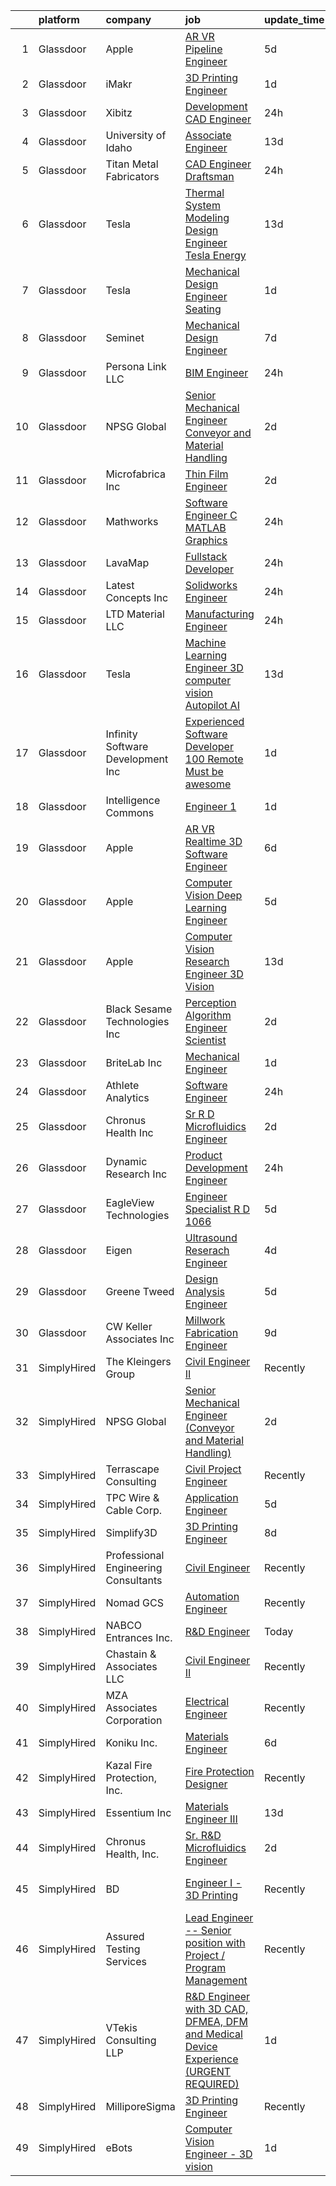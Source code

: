 

|    | platform    | company                              | job                                                                                                                                                                                                                                                                                                                                                                                                                                                                                                                                                                                                                                                                                                                                                                                                                                                                                                                                                                                                                                                                                                                                                                                                                                                                                                                                                                                                                                 | update_time   | location                   |
|---:|:------------|:-------------------------------------|:------------------------------------------------------------------------------------------------------------------------------------------------------------------------------------------------------------------------------------------------------------------------------------------------------------------------------------------------------------------------------------------------------------------------------------------------------------------------------------------------------------------------------------------------------------------------------------------------------------------------------------------------------------------------------------------------------------------------------------------------------------------------------------------------------------------------------------------------------------------------------------------------------------------------------------------------------------------------------------------------------------------------------------------------------------------------------------------------------------------------------------------------------------------------------------------------------------------------------------------------------------------------------------------------------------------------------------------------------------------------------------------------------------------------------------|:--------------|:---------------------------|
|  1 | Glassdoor   | Apple                                | [AR VR Pipeline Engineer](https://www.glassdoor.com/partner/jobListing.htm?pos=130&ao=1110586&s=58&guid=00000183ac21db538305a10a8ac87957&src=GD_JOB_AD&t=SR&vt=w&cs=1_b8dab4ae&cb=1665040243976&jobListingId=1008175989371&cpc=2CAED5C921A5F994&jrtk=3-0-1gem23msbklv6801-1gem23msskhqb800-0800dcf14c9a8424--6NYlbfkN0BvKrLyj5gPmtZO9T8euul8TCxuuKNOtzRJOomxnwSEodTz2Bc-sPZlt2Zgji_QUXEfSry2uwoiSUpNxrTv30dOLcIDiJD8cmCLGvvx0bYkUmuze4c16-d44apdsjCokYNJbxBaAW-qWCokaJb_MgLoT0MXk5NUT18LaWQEGhJEFkv4sOn3zQHyqzrynKgDohPccX-ohaLRA6O4P6jXBzW4pnhnH-rxg1jMb-UrBQAe2vqKuK3CC4OLZcfGeOBsIrq2ZAIAM66Zkya2METJU4dO0Y99dcqNQ2BKiW7D91Hduxp3kLzBeih6g2iaKr2oCY2b3Xzq5DOmlZmSQN126OmDEtrm8vE0sJURU11NWguUEPSSU_5TxvPVhiQ6dMiJoZg_PCUQdxLBtFFXEkP47omDfGX200WfUg9z7DHlEtg9Re-lnAxZvHXPxQg1G9AiobsYTxGi0iWtvKJfe5Yx_McG2kcGlb4l7s41ndPwy48NZYq5iT42K1aF7iYuVlQuwyqIGVuNZDkRn6kWBuIJZwSTir7iylttebY0q_zehYx5_Qy0KofUckvTLn9aOwsTkQHh8t8BmW_2bbMkbGrM3pFnNo9iDa-vcT1sgcMMUhn7ee_bFUlZe0UVKDe5PFF_PXZvT7LnR9WazqM1LnT8834BZdYfkyvunjUPWopxTV-5F6FvGKt2g_4rzYfaK-TlQONNOjMYFXz6UFkEVj6Dk-TpZXofYVynt3jQaEqHoBJVQ99y9jiRc6yCVHL_EV8V_nLA0ZtIcunMtLhtJsNpqao4hcY6II_wlMWP3AWgEnRxutUk2oa3zkE7hPa5DGwo2meGAuOc-b_HYY2rrhLAxMhTcvdbEhDiJu6iOA0y1gvSTLwgHIwuAOnTImafZObAhCjB6rBpt1Cva3eAXOlNp6Fa2UFmOY7CHfWALl2YpX_C21xEUMn3kV6uLgvFVEr34jzEHET0OIycrnSYIDPnhuNT4OroNS3DRe0_uyW7XTCvWw_OF10Gp0wLTotkIVwVvec%3D)                                         | 5d            | Cupertino, CA              |
|  2 | Glassdoor   | iMakr                                | [3D Printing Engineer](https://www.glassdoor.com/partner/jobListing.htm?pos=103&ao=1110586&s=58&guid=00000183ac21db538305a10a8ac87957&src=GD_JOB_AD&t=SR&vt=w&ea=1&cs=1_8f15daf8&cb=1665040243973&jobListingId=1008184100209&cpc=E5CA8B5EFD9AC7B2&jrtk=3-0-1gem23msbklv6801-1gem23msskhqb800-a8dd1cd9600bd19b--6NYlbfkN0Cp_WSJKd_Pz82imZmURPbhd3kYBsiZi4lpMLOH6vOlLMymdUKPlGLA1wBqqdDkQUduGD6pArSRPpolwlmwWVrOIhTCPepKbASXNJuzSWuxWhtMyFcKOKXGLzveZ-64eEcttHw-sdDNowIG5hiDFADdjF3mGjGef8SaJS28wDm_QgU5zZmDyjhK1_KI3VyamXKXQ63uS6cF5ugM66mERbuWHT2-0KLvqWtLedN9JzzxNs5qeK53gXx4kNTiqmEHuFq9yNtv3iJCF2C1oeiI0r5t87SA6X03LSAEQQGOE-4knNJVm2Us8ULUjZvLOZrzEh5CxqgtRzCBbN2IJQEQg-Yc-ARzXPv7aIQF9yXX-2V6jI8FMaLmDUihVou-m2AUULNu62Qs-Qkt--jZ4gfr1LyW6wOgbGiPBKBt6PRaDxSr5DT9czdAtLYrrQxLUAL_YVfbA_MrdWtRTNgxyJddQck6HJXsqS05i6w_ndpQmPkWELVDeE4MPrzMkdIxnczcP8DfdlHrmI5mwJZ2Yzu99gfM)                                                                                                                                                                                                                                                                                                                                                                                                                                                                                                                                                     | 1d            | Brooklyn, NY               |
|  3 | Glassdoor   | Xibitz                               | [Development CAD Engineer](https://www.glassdoor.com/partner/jobListing.htm?pos=120&ao=1110586&s=58&guid=00000183ac21db538305a10a8ac87957&src=GD_JOB_AD&t=SR&vt=w&ea=1&cs=1_8952241a&cb=1665040243975&jobListingId=1008185994484&cpc=E04C949A9101C6A2&jrtk=3-0-1gem23msbklv6801-1gem23msskhqb800-41d2727cb7d9e1bb--6NYlbfkN0Af7IH--f52cTUDwFMUanxXcd3NiV5wYJyzlyk1G5yREYjpyx22ZkWQ6hSW3MUTZbtpk0DHZiQM8XrhDeQp_yYYYbFJvG6px_H0V6Vm8uFzWW8IPxpP-DJLT0DomIKtZ9ZdpSNNQMbGdLmgrTuHD_Fgj3pMvxkrH0z-O7f-9qXB46PsaZi8OlUdCzLJJjKXWPvOks6gv6B_JYTkBnvY1866TRF0dgNz2oqAY7Py5qp7D9Vz02QI2tw-Y3Gdd0ZLKC0sKkEgyrSzsMQKRy07Z5TDgiEyduSfkyMdpUbNqIIRrsUOk_wRGYZvUt81jL0dJlDORP7rYnRY4YxO_aRlufD1YPVsGI5eC1auWIv16JhfakPpv129_GeHj7FO5yfTSz0Bm6B3pqpsFvbpEPRC8EYNnV0QpjgnWv3hC0gOvhmj5NpC8PuPh3LjPpcqfmbZeKO0vSWGvZbGO5Arp8iaGjxr_5Uxz1vjcWcSTRldnrkdqcKTrDYWsThHTYMvfzbPwvFQ89jauvIQr-N4Lv4-EYYX)                                                                                                                                                                                                                                                                                                                                                                                                                                                                                                                                                 | 24h           | Grand Rapids, MI           |
|  4 | Glassdoor   | University of Idaho                  | [Associate Engineer](https://www.glassdoor.com/partner/jobListing.htm?pos=102&ao=1110586&s=58&guid=00000183ac21db538305a10a8ac87957&src=GD_JOB_AD&t=SR&vt=w&cs=1_345f4dac&cb=1665040243972&jobListingId=1008157027137&cpc=DCBBF2535139EEA0&jrtk=3-0-1gem23msbklv6801-1gem23msskhqb800-17ed2184d355e8ee--6NYlbfkN0C3BzQoXwz1MV12nennXSH4XHtHixj9qnUptUTwomOmbFqIS368EfB4z5Ing23qLFI9tUkDGY76CsCdAl9zg_RCJc2k_Nle-qcuES2TdsiB0GmqLoegFcknwaL1O8Ch8gE7irKbfxMrmFOYvY47YK5OjRlBwx15igQ3zF3XVH1rISwF8aAC3u0fXLQmoqcyrTxkSNR_DBUSI8LrwudJXhbeUYi0g9x5nkUSVQr4uR5_1Yj7hIz2OwbDZmXrIBH1NMPdPEKbcOVVAc3jjEIMmsLLDNVs_Ss8bYyBU2YBHDO8gNKicLNn3Wskr7ERs065AZynrMh8Ncs1X7Zm8sLPkNgOlUkyF9N1-jS1L-bgbYesnGI_y4cDrknyBPCr7nkLzuFwwQbN0sOseC_OOHcsP1yM_GspcXcj3Cz91qqVvC4BWVS9Fsjlfxg7ncUASQmR3agW0fIHhMXVNScec0bxTqOI)                                                                                                                                                                                                                                                                                                                                                                                                                                                                                                                                                                                                                            | 13d           | Boise, ID                  |
|  5 | Glassdoor   | Titan Metal Fabricators              | [CAD Engineer   Draftsman](https://www.glassdoor.com/partner/jobListing.htm?pos=107&ao=1110586&s=58&guid=00000183ac21db538305a10a8ac87957&src=GD_JOB_AD&t=SR&vt=w&ea=1&cs=1_53e15de0&cb=1665040243973&jobListingId=1008186666172&cpc=3C7BB2D400054DDD&jrtk=3-0-1gem23msbklv6801-1gem23msskhqb800-de621a7ea8d60511--6NYlbfkN0DsBOlmEAMqZtav1V1WKZO3RUElpafjggtWvxyDQ3xFSmyORkCOQyPRFJLqwB-E6OYOBzxNDyyBMjVSFe76rMTTbXssiR24Kw3GIgLUj4dk9h7IZb01LJhUjIPuEOJOWitPR9GT_ZAvbbqdsfWD3c4O8ABAIjjiEeRywNfKVoS4KtVFMxRT08yZVwhwSQXkkeGhpgfV8ZR4Gjs8j9m9gNe7vnwEFDpW1qpSFuuMC9rey_8wb_pjdFAk_Zv7kKBmqcmu7uvKu9L7KVhWMtn8jgwvp0wM3z9Hpu_8Ao-rGvXumz_0wbbvBQRJDiOsW2FOOujEyNNP1RWGqaz7WVMutgnv3SETsKii3qdWuT_C4x81wWWApSjqF-dc5lKH9mD1ijMDUt2dznUixoNxYwsHzJnXr5IPzgA7p8Z3VUJYzec_hOLxdivv46paCCQ7oqrtakuynIeuCUU9zRLK7Xff7I2-ZJ5xuFltQpCocL_WS4_uI266UPZl7N3nXlmr38A74qJbil-i8Upnu0djnoPzmvZS)                                                                                                                                                                                                                                                                                                                                                                                                                                                                                                                                                 | 24h           | Northbrook, IL             |
|  6 | Glassdoor   | Tesla                                | [Thermal System Modeling   Design Engineer   Tesla Energy](https://www.glassdoor.com/partner/jobListing.htm?pos=122&ao=1110586&s=58&guid=00000183ac21db538305a10a8ac87957&src=GD_JOB_AD&t=SR&vt=w&cs=1_cf5eb7da&cb=1665040243975&jobListingId=1008157143649&cpc=AC285F3A3ECA6BB0&jrtk=3-0-1gem23msbklv6801-1gem23msskhqb800-60b9ab388537356e--6NYlbfkN0BkX03mv_qGbDFMol2YHqLRvzzvm2LmpzMO_FcYL_FtJlnJTzsjtFTdelRG5HbGrIeCZP9oCSI6IkfhY8Abfd0JaqZnVfIB5X8X3ozAa4Q-D4erjnObdCn3shoA78AE1rPOI1E8DjIYvWF-QTIMEQJCZjmLVQg4aJsH0sdnY_7r8lndSCoVZRkPm0ZrduFcn0Qcoh_kjzCu_yWgwH-Jq9CJQsmDv_7xEuAIUjCD1HIECPdAmcGwQx7avpe-pWA43z2z11_f1b0DOnZviQpF-6NQYGqgpUhqf-UXWSriS4gs3E8TNxyAuzuQxyP5UcXt3k2FL7PzQfPS3teqzRPoC5PyMRg2VYAhehy21oqKeCqb54DH_D3EeGozJT1B0dX3GbNXawA4Hj26-fbZrUZuNyNNbJB4G2vz5p0A9xWJRW7Sl40xumcZj-b2sakZv1pSSIgiDy5-ApGa6BlKlulQytpZfJUcd9hZH2CoHFfvMhQ_vWllHX63wyNma_4iTAxl6V7PO2frZj1-yAXEXqYCxJ6F)                                                                                                                                                                                                                                                                                                                                                                                                                                                                                                                      | 13d           | Palo Alto, CA              |
|  7 | Glassdoor   | Tesla                                | [Mechanical Design Engineer   Seating](https://www.glassdoor.com/partner/jobListing.htm?pos=124&ao=1110586&s=58&guid=00000183ac21db538305a10a8ac87957&src=GD_JOB_AD&t=SR&vt=w&cs=1_929cbec2&cb=1665040243975&jobListingId=1008184123922&cpc=8795CF9063CD573D&jrtk=3-0-1gem23msbklv6801-1gem23msskhqb800-f588aee88d00c2dd--6NYlbfkN0BkX03mv_qGbDFMol2YHqLRvzzvm2LmpzMO_FcYL_FtJlnJTzsjtFTdelRG5HbGrIcd_kfIMWNlSu5-j_iGvV01RT74Onghbl6QhP1BgITdclrfs2A5Y6uBGyKGlJ2SCCVS9EQ3Nptno4fjd3VAc8iy6rMz_HYQSdOGbhWLh4UBDh02kiIePVnVjk2241cfAvATKGkY0jMQlwQC3j_y97nRKO63Iu41ZUhC2kz_Q9vfW6xoVf-2hCk4DYbM-DYrzK-Ci6O7S_-TqXwP5MxPnWe-QJqV41w6DHJk3iVvw7WISy7N23TGi5Mxv00oOkraUH0irsbUbbQBeDto3HVoi91R8mDhM5yaSwY4bjGvdbpNsoHyZMoK0966D9FhQbjGTDiXx1nAxT2hGCZrsZV6XAT7JrMHlvdP8tI9ZryO4uyW3XQKEYx1kwAe-BmYNAMcQ3x3uTu459ggFzc9GdvTlYWAp2votyuKghVA7PDliMaqtGik90SJhWSScZsVoztaqWA%3D)                                                                                                                                                                                                                                                                                                                                                                                                                                                                                                                                                            | 1d            | Fremont, CA                |
|  8 | Glassdoor   | Seminet                              | [Mechanical Design Engineer](https://www.glassdoor.com/partner/jobListing.htm?pos=115&ao=1110586&s=58&guid=00000183ac21db538305a10a8ac87957&src=GD_JOB_AD&t=SR&vt=w&ea=1&cs=1_2d10bfd7&cb=1665040243974&jobListingId=1008168646703&cpc=67D5E609A3B8C355&jrtk=3-0-1gem23msbklv6801-1gem23msskhqb800-407502409e2f2260--6NYlbfkN0AuAjYKnBHsdkcMxrD7ZJITXxV72vImVt5xOyKRJQecNC9OW9e4NL-wLbES4KCY9yMmikcG8kgcmrBQcqi7O-x7spuQqjYUrQMVDojYjW4Y-nS6wc79eAcItaOzTDHtHpiIW-oilUY-m48xjG0EWeGSmTbhvwFinSHWKmNOUzXSTWp6FFkr2YD7BKwIcJwDPIebpMC1d8nk1FnpJD0pgm7f0utfzXaniNOUB2h-uBSGy9auQBj_jbdloAE-E37pd7YPPx8CIcJUA-CwhO2Jj7fChbsZYlQRU66zMKK7RoaORN664rihAnUP5OhtXuvtBIXTDctLMUFbDvECTbAb4nWI_3NKllZhsZ-we5YdAdD7AqbjTLkPbbScyjf8FnWvA34VJIEWRxgjSMjLHZyM_NnY65QDGnN_wsCTzcEPb-SwAe-gpiIh-ceeJ46zvUG8nad7Tc9Rn0dYUGgJIhrnJKW2kNIHaCeaHgIutJwqpEtYk9U5re_pZskAYKwu_6hBspsC0gPT_9WRBueD6qnVfICc)                                                                                                                                                                                                                                                                                                                                                                                                                                                                                                                                               | 7d            | San Jose, CA               |
|  9 | Glassdoor   | Persona Link LLC                     | [BIM Engineer](https://www.glassdoor.com/partner/jobListing.htm?pos=108&ao=1110586&s=58&guid=00000183ac21db538305a10a8ac87957&src=GD_JOB_AD&t=SR&vt=w&ea=1&cs=1_3d3988eb&cb=1665040243973&jobListingId=1008186788185&cpc=D39918EEEC7506B0&jrtk=3-0-1gem23msbklv6801-1gem23msskhqb800-ae272037f70ad0c1--6NYlbfkN0DeXU0vMxLyKhfauY-dgUBa_3v1DHLtGGo4EP_Dl8CiY_L1iGE1Thh9k0t-aFiRDa_9RGAlSEHK9jEQ9SZIrdG-MeWBB019iNr-VT_QVVgdZX4tMXEkUehZgH1k1wfocyuiSW0awm8V74mKTcynZGIkR_qz79rpqSBD--z8-6_FUfAnEXNnFR0gdJsSWVEoH8fr_t1qgTlgIwCBW9QqHFiFaNEmrdsHISyq_FZJqIVyrsyiZ7bgM0zsLXI7AypedpYOjJ_uqP21ZPUO1ohS49HiEroGl3S6rSkDlyloOJ9-P3fOaN1Q197V3NI_OhveslgJSroqEv6VCJdF2CLvqCxP5h-W_21NXe-WY8eu1ii1MEBFZhK5ei5D5hnMl24exf3zZAys6Sy-FnBtrCQcO8XKGAp3k_qeZjCLrsB39GOtA7wd9laEs36ovQb3nxq6ijhFtpz2KISynTC1nsftchr_jw7qgAcOee0pK83Ru7RVrREZNgF3fr6n8yd28WmLkKQN7HrSjz322qhEyyOP1DUM)                                                                                                                                                                                                                                                                                                                                                                                                                                                                                                                                                             | 24h           | Austin, TX                 |
| 10 | Glassdoor   | NPSG Global                          | [Senior Mechanical Engineer  Conveyor and Material Handling ](https://www.glassdoor.com/partner/jobListing.htm?pos=121&ao=1110586&s=58&guid=00000183ac21db538305a10a8ac87957&src=GD_JOB_AD&t=SR&vt=w&ea=1&cs=1_0f7ef52a&cb=1665040243975&jobListingId=1008181058655&cpc=545C0D17DAD7ABB7&jrtk=3-0-1gem23msbklv6801-1gem23msskhqb800-6b6b0458f2ea3759--6NYlbfkN0AlfNmrXOLTAfOYtn60QdTNRKK7G8_7u9FCEdynioAcNDNao83V_MsU1WVf9a7wS3awKARtcLzR0rHIr2EJWtXLIAo_vktqU7BFFaspnnyt9DVCyJSVIsr-nxNBA6JG7J2HQPnEjrz-IzJb_WGeJCR-NcJ_5GnLcv6jqU91P1oepffXJG9kMKVGhZnfHhfTBK78ukAit1CsQWYzQBUUVwBnjBqWrcK-o-57po4LSJHx_BV3PTXtWavAK18LVAja1YONQDTbBz_r9tAzHwYT4Njk1iX8aXORMXjVDVHQJOd43H5OFSXWNBxT-DwfacRisld6CyjXcSJqA3aZuhvmevEnQMnsUKRBZ2xyiu_kH96J_veXJjRbuYIEsGW0H0tWopW_fzpVpzQM2fv-_gxps6Ngb1m3pt2rFKu2H_-mJ0R5ECqjPxq9d1S3_eWYm0aJSz_FiXojXX7GqykEHiEBcQT3l6qtuWEQS9VDgRdUaeVI06OTJwzllxDfpHEa0fnNcTayXQVU2M3O1VV2hgo7pGlvzU8yG0ixPaPcBv4C6_i1pHevH8jvNVpfzCs-3oeIIPA%3D)                                                                                                                                                                                                                                                                                                                                                                                                                                                                | 2d            | Remote                     |
| 11 | Glassdoor   | Microfabrica Inc                     | [Thin Film Engineer](https://www.glassdoor.com/partner/jobListing.htm?pos=112&ao=1110586&s=58&guid=00000183ac21db538305a10a8ac87957&src=GD_JOB_AD&t=SR&vt=w&ea=1&cs=1_8e89ff4b&cb=1665040243974&jobListingId=1008181316574&cpc=56632219D727AB75&jrtk=3-0-1gem23msbklv6801-1gem23msskhqb800-466c25fffc144cb0--6NYlbfkN0AZiaPZyccuKjlre0e0RaBFeO48J0QExrO5hcuLctOVaGUVgODFpZMA6kBVwD59-Q5XGbmS5jv3-T6VZsFUyvvqzhHVUPYw0vA-ptf4eql1zK7Xgr31vivcmva5wiqR6AusiYpJ_NBTTOFFWLoRMOFPpXFgWSNZIk4Nf2x6eUwsTl3REXExbrUHPrEbnBHpnKm_4NTdGeyOwjnXQeLFwyOn25k7RuHpv4bSyuGN4wehrEPr1N9nf-Sn8en1se9v07CtAquq8C6rvZW2zlhQSvzV_BC68ax38_fmhyEI3dDMxKiFuPnGXfQBuaTe3Im0rn2I-5O3vzvAjsxyevPSkKbcmkUCYVyiDMLeHQ9b_jc4onBXLLyB4K6AEbHa8JF7XTmKbHX2ott1IjcIHNnTywzs79ZAocW_fZC_xJ06DJMTCY25W5NCSBjpz3UQF0DTpBwIQ3Q6dK6UHyd9Lo2LXQbg8AWGmVPqYZp0OVYIp_G6neH8yRg2qLLyJbzPdG7wIO5rLiaBoYpwUA%3D%3D)                                                                                                                                                                                                                                                                                                                                                                                                                                                                                                                                                           | 2d            | Van Nuys, CA               |
| 12 | Glassdoor   | Mathworks                            | [Software Engineer C   MATLAB Graphics](https://www.glassdoor.com/partner/jobListing.htm?pos=126&ao=1110586&s=58&guid=00000183ac21db538305a10a8ac87957&src=GD_JOB_AD&t=SR&vt=w&cs=1_3a80e58c&cb=1665040243975&jobListingId=1008186237517&cpc=2F9DD8B511C89582&jrtk=3-0-1gem23msbklv6801-1gem23msskhqb800-5329f31628b21335--6NYlbfkN0Be1FTFPPFcx0QPIqAMJW1ybOZ3rWDB8_VedXN1tgPhwNql6qzRjolkxeWqHCQUogFP8Hn1yjEeNVHhDkQg9Bri1Z44LDfHVbenT-is6F0ljOm1TpU_8aWeav64RzWzNs9QWATQMpJooCt0EGJeIPQJLd8AE5yw5qf3MUychQOuWANot90S9OqEEQTvGn6S4ksHBelLBvBVspYYi9DlHRfrT4pfDDTuNfegw-gtwFCTlQA_yZSOEvVHM85PeT2lpYLO-0IgptU9Gg8FwaI2ebvTQgsKFZAQZQrOV4PxvDcDK94BzMk6bmMaAeHLOsaZQf-bBUTRaROGNKvpmdSx9TkuaXi-a7a2RayuoLuMwo76EkuLJvp0PdJo8lhRXZebsRGcXJ8XSNscgGDv40_pNGTCP7jlx2TndwiHuEVg4IftyedVyielzep1-M1jsLPOvcJE4hRZfQVa4S73UnAS7pZh6XL4aaiV4XudITU9yFxLajyRPxhh62e-)                                                                                                                                                                                                                                                                                                                                                                                                                                                                                                                                                                         | 24h           | Natick, MA                 |
| 13 | Glassdoor   | LavaMap                              | [Fullstack Developer](https://www.glassdoor.com/partner/jobListing.htm?pos=114&ao=1110586&s=58&guid=00000183ac21db538305a10a8ac87957&src=GD_JOB_AD&t=SR&vt=w&ea=1&cs=1_831f67e7&cb=1665040243974&jobListingId=1008187764714&cpc=AECEB822CA110EBC&jrtk=3-0-1gem23msbklv6801-1gem23msskhqb800-821e9656d265548b--6NYlbfkN0BvffYVbnfQbS93BkAhZe1nr_iwjsb5JUyOPZS3_wkjORFSIyfNfPJGp4Gll-vuWMA5Qq7RitX7NrJ2uCPqGa4ahz3Sc3_LcqGmD0EunhiCFKwO6wo8HAQlKE4pXM8IuF5Fz0oP2Z70yw1u4fDuS7UVixxy7--I9yp-TD4tTFQfi6dvfeHkpmd3SnAVIUFbjdYrNEyTuymFi0F5VUqYQ8JTOAL8T2sF2DH3QqPY_U1We5M7W1aWyTpIQ8JEDi-lIeDB2gRZQo3f8_LFuMA2ALvsCvhUz8QHMub9C0yGyZ-JmTGEeLDNsMLrzuwmnTBPormF94KKjLK-kDUxtj9K1z8Bwslgo4VSPHtIVJpXasyCcwhidorjzXvsy-Q9wJZ565uRCk0c3Ushz1dKQ1Ytr4Y1Glfnz09z-a11OEzZv3-paLkksimUR2ODm28b_ZdmfcXAguJQGbk-drwC1D4pxVkg9whTux18tsvQo57FFE8LiranmI6n5AnzUUmn0oW4AXS6Mm6FlFaQsw%3D%3D)                                                                                                                                                                                                                                                                                                                                                                                                                                                                                                                                                          | 24h           | Remote                     |
| 14 | Glassdoor   | Latest Concepts Inc                  | [Solidworks Engineer](https://www.glassdoor.com/partner/jobListing.htm?pos=106&ao=1110586&s=58&guid=00000183ac21db538305a10a8ac87957&src=GD_JOB_AD&t=SR&vt=w&ea=1&cs=1_cf236dc5&cb=1665040243973&jobListingId=1008186708200&cpc=EE119509A2DB00C7&jrtk=3-0-1gem23msbklv6801-1gem23msskhqb800-6164290d62c625ae--6NYlbfkN0CB1tmP7rfbaHtYFmPjg1Xv8BJr6DUbyz0HQmM4H563Au2nNjYN4Az1irhxNbRe4MBC6lQJqr2B9C0r4OsucTWnC5nZ33oUzo9eqM8qX8OuTWT6eD6bDzilgz6qRvfxTyMDlLY9ms3MG2dy2Qyw2sE3xYt4rURjbYzyqYMrvJA2XR7BI-FlifQISKKvH9vx-rlHQHHDbEQ3sFSsednOlr4s6ilTYaGykEBAQ8-yDkD1aLoM-3eInA4H9UIJ_acGx4BlcVuE8oPLMgJBygATmoQKpCk93e26Pra9tl4IvCM0IyqDwmpvyL2EYu3whIpUVJAU7lOcuOTlGHCrE8ti0Dn0zFHKrOhYwKQru2SegsPTHmaT-zWqj7AOZMdIs8-KwVzteGQJ7EBFRaDnF163mTSqt3k65MVXIpw9UAkzQBFYi4BbH6-9j1mQxYbS4nHscyXPr5h4mFDY-XIxj3WHoDWNaDhqv58Tz7vtSXoSe-c8L1QWGT_4oc4KiaIwdyx7bqz45VTKXL6ShG1RcJ-X7m6z)                                                                                                                                                                                                                                                                                                                                                                                                                                                                                                                                                      | 24h           | Murrieta, CA               |
| 15 | Glassdoor   | LTD Material  LLC                    | [Manufacturing Engineer](https://www.glassdoor.com/partner/jobListing.htm?pos=123&ao=1110586&s=58&guid=00000183ac21db538305a10a8ac87957&src=GD_JOB_AD&t=SR&vt=w&ea=1&cs=1_13de54ed&cb=1665040243975&jobListingId=1008186791839&cpc=9C4F014304452074&jrtk=3-0-1gem23msbklv6801-1gem23msskhqb800-651904058a0db281--6NYlbfkN0Bo_CM2a8GgFIiw_-9fb5ug3xmG_MFCzpxBl7ntROtVZSqlWgkWgm6Qo4qlJraOwHr7u_rZo08uDwAPxLvCAbiYQRPEEcUaTeXr-1icZ-EPYEgYpusSv49wnDwrb7PykiInKJGBULzAdTYvb0YLmeAj2Zn_hI9V_7ofZXn_thZjGBs4U2pDj7YSqdS5q2ANqIgKF6-Tex_MEOkQdhfYhB4qYBE88TFQ9HO1P_Km73aKUjh4HBPbvHh5eSelOEQkHwEDKBnSDXhHQJsPn3s2MbCsDNsvbUrRFO4EAZh7FusIzKFkWv66yzfepalnA0XRHyzDOayn5bQBjerLVo0B5N-ZtKj9OrUj3hCbzk3Iq7kgWrAMuxAg4D-eAvEDyN3iQyY1sTeJXOv7rrVdgj7kjTdbDemfZTKFzopH9r6qx9q9ht8g5KwBBQluUah3WiakIZKtlw2RpRoDy1EN1q0HncrBM0xmU1MPeOIJqOyHjsf4WFvbv94TNiWVoCZPCFSgOpgtI0CQ1Xp1-Q%3D%3D)                                                                                                                                                                                                                                                                                                                                                                                                                                                                                                                                                       | 24h           | Austin, TX                 |
| 16 | Glassdoor   | Tesla                                | [Machine Learning Engineer   3D computer vision  Autopilot AI](https://www.glassdoor.com/partner/jobListing.htm?pos=105&ao=1110586&s=58&guid=00000183ac21db538305a10a8ac87957&src=GD_JOB_AD&t=SR&vt=w&cs=1_967817ec&cb=1665040243972&jobListingId=1008157147803&cpc=8795CF9063CD573D&jrtk=3-0-1gem23msbklv6801-1gem23msskhqb800-d5e9c147dab76aed--6NYlbfkN0BkX03mv_qGbDFMol2YHqLRvzzvm2LmpzMO_FcYL_FtJlnJTzsjtFTdelRG5HbGrIeCZP9oCSI6IhyQkD8o6QczEhFHS8bc9ccidfDLyhleeKHodCeb65c3W7VGqXMtY1JJ-9Qf7JtNV9vq-kqFsbGK5nuDr0LceVmRbO6eAu0lOS5MAQtQJC8r_GTYM4Xx6qWKKNpsZRvPBFfCe82uWmhJXXnkJKygulTlxoT8F1V-4uMmUIWokwB_Ji1W81TYi60jMiX57u4ckpnKEMYKvWLT27nwbcCWx-8cJzWVOJZQ_V6Tni5X4lm4ZKQ3852HoBJA4ML7yPz50XOaYkg11t0mS_Kg3Htkv_w-lV5DOf03wNtVk8Dwb7Aw_XR_tSOPTtKOq24hEtUDv3KNmB8D2-eW6BhJwt2o-JrK1FuAwBvc6ddKI9KCGobYSlSls6APyFPmUEXYtSBF3VD4dfbl57Hafoyw40ObTgfylWOQzqyayrYkYGvYKkAk_1_r9wwHOr0HVkyfoDDVOnXbhaXUeUdc_HViYfqpRFE%3D)                                                                                                                                                                                                                                                                                                                                                                                                                                                                                                    | 13d           | Palo Alto, CA              |
| 17 | Glassdoor   | Infinity Software Development  Inc   | [Experienced Software Developer 100  Remote Must be awesome ](https://www.glassdoor.com/partner/jobListing.htm?pos=125&ao=1110586&s=58&guid=00000183ac21db538305a10a8ac87957&src=GD_JOB_AD&t=SR&vt=w&ea=1&cs=1_f4070128&cb=1665040243975&jobListingId=1008183783950&cpc=76BDADE3D6D9A820&jrtk=3-0-1gem23msbklv6801-1gem23msskhqb800-a5c3ab181006a343--6NYlbfkN0DXKDYI_yepg0NlIxbNRNpLYk6-xAUlLi5O8UrMeMQSh8WSkYgZoGi-WUbT6kjti-KNs4OuhusC8Sj1lNqPOLvzwu9Z1wClx9KRij4t_mLNAymagokeCTrtgVv1VmrgOyJIoRw4NhnFVLg3SjFVyhGRCmqOezOgXyhmdMUQFgRnEIEl2UmxXz1UdS3_E7geet9YJ_7G4jV0mO9HvxJRl_XWf_nDkKfkyIRsV01WRVn6PI_-BCmfNzJwpqcnUmpbt6T8vaXtVnvM2MFrGK5J3pzlMMCH4-yxXTZQ6eE8RC-cojT4RES-EgVk6g6NOicNP-EgFlHAbnSYW3VQEP649Yj3zlIWOepgugf4M0eqTTqb9j0lrkXRyBMDsawRPHDO0kkiGHblrS3HeB49kTPjt4MVog3mHNmpZVRpwYn_gXO0ULLkrWN7cXz07aDOoIKcNjnyZkWZtsrt0Pg2-HY8m-9YJ-fqpOFMeNiM2FLGvkA5T4aKWXYmJGrKgsLSHHXHkAktVd-hI-Znew%3D%3D)                                                                                                                                                                                                                                                                                                                                                                                                                                                                                                                  | 1d            | Remote                     |
| 18 | Glassdoor   | Intelligence Commons                 | [Engineer 1](https://www.glassdoor.com/partner/jobListing.htm?pos=104&ao=1110586&s=58&guid=00000183ac21db538305a10a8ac87957&src=GD_JOB_AD&t=SR&vt=w&ea=1&cs=1_a7b8abab&cb=1665040243973&jobListingId=1008183822166&cpc=1C3318CDCA7FE79A&jrtk=3-0-1gem23msbklv6801-1gem23msskhqb800-4d5091adbde312ec--6NYlbfkN0DeXU0vMxLyKhfauY-dgUBa_3v1DHLtGGo4EP_Dl8CiY_L1iGE1Thh9vwiHEDGMwmPoLam3Qdvlh8HHht8k9XTjHrHhWEg1_XrzicG8GeG69e9MISa782q1hXavjGtCd_egSlEw8l0KWGMrZXmMxwI0tiyTKFaUzQYdyGApVblUdB00hFPvsRhV8q9oaEO3zW83G6RcdiOM8J7f_ufKIF8beJhzn0puu9a0veCGVhuw7cU8oVpyFB0u9zaL5qR4Ulf6HShfb8luw4dLtQeLOdJAtUGqNhQTaoym09rFdbnIPk3h521BZQDtpH_6Nt6gLDtQsJwR7vejSbRmsbP4R2C9knW7Q-yX4mkSfl9QbcR-mCAiFYtLTNa4j7da9BzepirkAZWgocG7_cSjonOOz7BeghityvD2hT85J3T3uV7PF9BMVqAGkfReIhH6AqDpZaR0shVDk0bmyhcQ9K6I-yxklGL7PTgPX8ZXCm7X1aVfayKqE91BRuWsCB7ecx9yHEgnkL_719dcZ45JFuN87Ehv)                                                                                                                                                                                                                                                                                                                                                                                                                                                                                                                                                               | 1d            | Round Lake, IL             |
| 19 | Glassdoor   | Apple                                | [AR VR Realtime 3D Software Engineer](https://www.glassdoor.com/partner/jobListing.htm?pos=118&ao=1110586&s=58&guid=00000183ac21db538305a10a8ac87957&src=GD_JOB_AD&t=SR&vt=w&cs=1_c113c99e&cb=1665040243974&jobListingId=1008170405830&cpc=2CAED5C921A5F994&jrtk=3-0-1gem23msbklv6801-1gem23msskhqb800-6793e425a2cbe05b--6NYlbfkN0BvKrLyj5gPmtZO9T8euul8TCxuuKNOtzRJOomxnwSEodTz2Bc-sPZlbtkML8D-m4rPVtJSgYD-8yA7R83DROjxaCYcSYu9hV3pV3y1IK_i9rVBuqiXQ0qkod25yvTCQBHmz-H-AkRRNIYmUffeyDH8frHXcOyRazjIhI_11Avg4Do-B_p1iJEduyzU86R81sGvRyhkcffUniADhQXhCcup_kY-sHNKkLh2M9toYtstwYCnvPyKpk35iNTOofiFG-gKkU30jBX7oE2K9y8u7n01rwoLhQogPoA_HdB_UiTzuOCG4I0Xmu5f86F1hliojhIt8YVM-W8qaAq_ZJuaLMk5_ppGyOTqJ523iddQu-OIAH_WNkhd9f3knR_iuUe4NHzhfPIJ4dlcZNTM_o7-LjZJQG-BUsTp15Hl_OHG4IzMpOCh590_rWCEifNE9tsZl1MGDJLpQruOKC4O5YPwM2ayviS2nB8M4st52fb_6bVOjQUTZBUsCz5qM0b9168t5hiUH4oE1OqXo6_cwfXYaUL5tpMujsDEDdwNKIZa7UEIEvyKOKkGEAGMk85bRsTOU0bZbKW53ubsuFhCE5NkhKtjryMAjIQUR0my6BlJ9eIedxhOqvDp6K2xL1XUxqzeHhXPb3DwJ-ehe6JWg1UG4TbbYyelV0szZ6c3yz3dBof28tE4OMg6b_Cfs6ejFh9wkTqntUZxo3oFOIdTk9aIZjKmxwuUgAJl0-FKZLI1E5afd2EXn-YHPZVM8Dz3aJvW0iaAE57JTKfwz_iswXfoc5TjsJeAHDKS2ZnIdvRdpDyW43z1lj1qLnfD-pkM6bmGdM9xG9iWvnkxtytz_8u9c46IM6ln5g8Fbve0K__zw_KsEHasoBpZ1DN5HZRSalZ8EGLAoTc0wdr6_SvWp9MY8Jpi07JwQkoDqsyfgZ63FXIzsNvTQQMDfEsyi2KTd3Mz6-1S7410RsDU8MVkffd56mDFzvOGWUMX8_BcLTBp4MfJxcFJItYT92QOrdfH9jd8i5JClYSUfuI3eDYDNsYCrBpA)           | 6d            | Boulder, CO                |
| 20 | Glassdoor   | Apple                                | [Computer Vision Deep Learning Engineer](https://www.glassdoor.com/partner/jobListing.htm?pos=117&ao=1110586&s=58&guid=00000183ac21db538305a10a8ac87957&src=GD_JOB_AD&t=SR&vt=w&cs=1_b0126717&cb=1665040243974&jobListingId=1008175989376&cpc=3BA4CE39D5B5DEF5&jrtk=3-0-1gem23msbklv6801-1gem23msskhqb800-282c09466f8fe2f3--6NYlbfkN0BvKrLyj5gPmtZO9T8euul8TCxuuKNOtzRJOomxnwSEodTz2Bc-sPZlO_uSwsktAej1YMp9Pm389Sq8CFXc5966ncxB4unaNxj1vB9oc6cQd6mE_aoEG3PNchrUeN9KK0RMTxkZgjUdcVcuRPwDP6wbEGFO3khN80Nxa-j8TCY51uP7QQYr-kI_6srZwqL_Ty0pF2R4hSSCXRT4Rue2mFwraFxzCoifFQ1iZfLM5OkGiX5zt6pEjW37qhYti_OzpGHDnWSnV8MOAie9G-Oml41-iqiBnPbMCWUDjIE43aUxwpn9tvgP6p4Pq3O7LGoc_A8DwftXyu3VeSAl6xVJdTAi5ALv0RV6Tj7ojlwokGdxb7RJRbf8hjFGMOiufOhbVTsRNKCAOnnmTp0XRR3bOoIhZ0hTEhZwmsmPhPzyUO2DkQDYr7bjHPHz2Xc6OoVUQQFnsaxxON8L6-52yPR6VtiktDuu1xc5PEr-75noFVQziswHkmAZ_YZWptKiIVuWnWjR97lKyuPitu3JW-ljCHA6DlIVjj1h95q_0ICBX9PhROxFY7fI_elpBefywCdQoRYOZCUjHjWDfXdNu9ogXA1n-FAOVpnlWmEol6iw4ZRccdQ-p2ogxT81CYtUY_fGscEWiSUJsWA3b28r-BqgHgpJdwTcIOUj0qCRhICsHVkx5vt8_KCjdpyl-8QX3cL320PAfsCsiz09xmD8WAec0zXxOXhc0PQz4on7F80j10JK9_9Ax0wzZb4A048RfnkYRMCZwuZGL4d9c1JESDh0IY8MLBM2voxxCAh0JQ8r3TB7BbamCGi9gx8R_xjihb1nWxk6ENezudhZp5FY4EQIgmAoeGS-5YSMdmse1fVGn5kosVvjkjyFA8woLyjeP8KSfN3q1mKSWh_d1H7DJCd31cxd5Kov-HnLfdjA5pPkA_9oSSTV-oT06I3tVvWFGQ-gTu_40-1qeR8lURflQq9QnPqGLVrFhJpKff2r19ayIKkmbPk0sdt0sdSUJvwVv6iE_SxNseSxSk8L5n1A77I-QOfA)        | 5d            | Cupertino, CA              |
| 21 | Glassdoor   | Apple                                | [Computer Vision Research Engineer   3D Vision](https://www.glassdoor.com/partner/jobListing.htm?pos=116&ao=1110586&s=58&guid=00000183ac21db538305a10a8ac87957&src=GD_JOB_AD&t=SR&vt=w&cs=1_e1093efe&cb=1665040243974&jobListingId=1008156803361&cpc=3BA4CE39D5B5DEF5&jrtk=3-0-1gem23msbklv6801-1gem23msskhqb800-036eda3b392911e7--6NYlbfkN0BvKrLyj5gPmtZO9T8euul8TCxuuKNOtzRJOomxnwSEodTz2Bc-sPZlt2Zgji_QUXHiXkLBk8G_nDXkUDrPNrtCKwVBvBqlghJuyPsXvMQOY8YexkiPYTDLASX2OsvwcGHMSUCp_LWPYw4_hjDeKs6F9N0ILplDNc8eiyRIi6pNWB1J_zlfEAvNtldXGDiCGphbV9zRrA_9tY3QQEDIwIIH9eoAaM7CKrydHVW2fLddBdoaVostKT_NwrwDXK451pCrm1S9a4Ls7gKUaRjx2fsoXKGOkGuqPEUXnwdgm4o3yyMtjgMuWp-IZ1AEhqtyDI1_fWcDusO-iQUM1oPtDlXjCPwObDf6sdKi5avWtrnJB4namiISqKzXB40ncAziNbWZtyNvbq3-ouZE5DT3pILb7vhgxnTL1wb1p00ol6pxpeLcFrmI-yqAO-ybgsUeNHj2A2e1Dd8o2kJWR5aUCAFWaAOtpF4QggZJ3VIwqE1NzAUmTWiu_uA0pZExRxpymYsg0vCrE86t3RW6DiSqLcdAOBYyDTg7O8MvN9t_tOn5rrY0fX-4A72OlSgM-gXGrnNTciL_Do5nnLYDNSd0OG8yIEKbMTzeY3lVBNlSHClQUXPqDSTnvrDAo5tz9Kavc3SvLIaU5V8V2hpiGpoMwX4QaclD06iIYnq36u6eXi1xBcXQs95yL7tet-UftFcxrP-Hqq8HUN5o_Jlx0nhGcSQLHDzNe_-OiVdgC1CVADF9Mp7ifd45XyYMAE9yxJhSik9hBywjnDA_cFwONIJ6S7SZgYYLOE9xas_rknfGv2LVC_pmO20puPIf-5ws7XvTuEbF7yadnoUKI4s4WGddqcjzD1KtmfmMpBsw9869INDfe7TbVSubQ8GREHoMhZuEThwrq-FuvBI9Ok7vnpCHTRK0XYKBRO98LuqIAyMNfXQKAHESP2gkGY4aFd-aQd-L8CJln9JD0uqzlejhT2XQOut73oabgtk3gpShb5-1tVTQMOHYkzW_zX5IeoX3Sm9rMg2e79AUdJ2ENOSVkQ4JEl2V) | 13d           | Cupertino, CA              |
| 22 | Glassdoor   | Black Sesame Technologies Inc        | [Perception Algorithm Engineer Scientist](https://www.glassdoor.com/partner/jobListing.htm?pos=113&ao=1110586&s=58&guid=00000183ac21db538305a10a8ac87957&src=GD_JOB_AD&t=SR&vt=w&ea=1&cs=1_d845dad8&cb=1665040243974&jobListingId=1008181193854&cpc=7E331B339EFC28D0&jrtk=3-0-1gem23msbklv6801-1gem23msskhqb800-c48d80cdc6fd690e--6NYlbfkN0C1y6JstYOqKQSjlTzRNpLqbqc-mamcipwBCr4Y7LMyivqJSsuwMZY2XYV4pxhCWUk-8WgiPOR-Lph0VOJs4o5LYKT7Xj6a_3z3PhtxE-zV6yBgSpvvmn4laDG6fQ-VSjr7fdcmfDK7wxJsM-wHMfjClhJMVLtk_ENq34gmpuT2llMz6aYodCx05txGDgsSQPqUWmUaprdOxpMfCoQJQ9q2e1TEsfukO1a-BGvP2MTqBktumWRLNbs9RUwZ2iEDCTomQvIGxhVU0FiXAJFnoNsd1O5M1I_RgnDiHSmp3RWfElUzTnLpG-HA0T4PpPMELUaoj-wXW6AygptCWsA9ggyWVlsE5k1EQJZzeWo6JhuOmRDyAtXfdRw_7diwupNUnbq-ahAgN-A5FjPBUJ4VIyddZHQZvmMYrbzjxYyUxXV5ibef2WwMo7_86gY8oEP7-hBdBW8RzTzPsIV_yoDMvlV5KIZ5KsU0mqYSSz4bhkTqtKsKFqrQ2mVYeuwCL4HRjyV9o9M6iDHUKsTMQGJxTYRi)                                                                                                                                                                                                                                                                                                                                                                                                                                                                                                                                  | 2d            | San Jose, CA               |
| 23 | Glassdoor   | BriteLab Inc                         | [Mechanical Engineer](https://www.glassdoor.com/partner/jobListing.htm?pos=129&ao=1110586&s=58&guid=00000183ac21db538305a10a8ac87957&src=GD_JOB_AD&t=SR&vt=w&ea=1&cs=1_c1e6f3e3&cb=1665040243976&jobListingId=1008184375799&cpc=76BDADE3D6D9A820&jrtk=3-0-1gem23msbklv6801-1gem23msskhqb800-54ee6c972648ec92--6NYlbfkN0AZiaPZyccuKjlre0e0RaBFeO48J0QExrO5hcuLctOVaGUVgODFpZMAnbHQB4x2VpnGyUBMh7xaovFwXiTrdGDQ4rwMckfC4lQJYQpV643ASww5i63Tw03uuewL1_To9xyXbH9BAJJNUJRkwesL5z9bSaT8bkK6kUFO57sFNImAw77AaDSkaJxVgoJYgemfGNBUjbJk0zV_OdZPL-RMN8CKW-ht1DkKeE2iP4G0NoHBRmtLKf1CkFzFkg4z3wbQjKGdBlSVwHe25TX8AQkA34n2681ljavRJSLyDzoSYD-jvFIYp3e9jv1wDOXbU2d6AzASBbOT1xemT_RLqiJTtT2NHSxVL9LT_WwZCGAd7GE8nNrc8sgMbDrcldlMWr6RQkO0_L4nMUm9VzISg5Qv1GJL-ucVL-pNY4YUkLa8bxaSnZ-CaU414zhwfG1B2U9uNXKY1OXv22jKFcLsOxVaBHeAE9A5sBp6-HTe9QPqwEQt6RRKKbkaOroVb7s7bC698XeXn3qI05atSA%3D%3D)                                                                                                                                                                                                                                                                                                                                                                                                                                                                                                                                                          | 1d            | San Jose, CA               |
| 24 | Glassdoor   | Athlete Analytics                    | [Software Engineer](https://www.glassdoor.com/partner/jobListing.htm?pos=109&ao=1110586&s=58&guid=00000183ac21db538305a10a8ac87957&src=GD_JOB_AD&t=SR&vt=w&ea=1&cs=1_66bc063a&cb=1665040243973&jobListingId=1008186220912&cpc=545C0D17DAD7ABB7&jrtk=3-0-1gem23msbklv6801-1gem23msskhqb800-a68dbf762ee9db4c--6NYlbfkN0DWUdzkoNYgebQ9HkJz0AFknX_w4Lkd_aQM2xUvXFgEW3L7laZkTbTdivgTrs3l8tbu1WQ0DF6pJN_WVPrYVhgvsq2ztF_Tvz-WCbbCpHGep0VXCrAAmOMXEJR9oJrIY7UhzD-csMXGdqnoEujdXgU4rDL0-AzLM9f0eA8BitagKoLKVcy4U7q8Nt-NrQsQncseVCsnjFitPDm84pAArWYMCl2JS5I74kJIMl7hQ-FMrdlgwwhG283q_GbsN-IVIe9L-Lq5zw-7AGHP152N1ykd8nQv1PwoEHm8Bzt2VQUshc5lhjktEaIYSswEHKsRVfPxlBBUqAUCy2RpvgXyqWK_uivaUEX9k4ptzrWG4icuxgovzyHe-QN8HaagsmLN9cSjzfZ1RCHmi1gBYFXX5EwhWhlHYrq6tXPITDTQKWNusICjyjidzNoi-qJVmdG6LnfcplTRlMZMkhh0nuwCIC8X9YpYHsf8fy0ftrgYYIRgKUhsF5CiF8WuSCsKqwwoS7VGmiLPa79OyczFri52j9Va)                                                                                                                                                                                                                                                                                                                                                                                                                                                                                                                                                        | 24h           | Atlanta, GA                |
| 25 | Glassdoor   | Chronus Health  Inc                  | [Sr  R D Microfluidics Engineer](https://www.glassdoor.com/partner/jobListing.htm?pos=128&ao=1110586&s=58&guid=00000183ac21db538305a10a8ac87957&src=GD_JOB_AD&t=SR&vt=w&ea=1&cs=1_6e47b882&cb=1665040243976&jobListingId=1008181848021&cpc=82B3195DA92CAF92&jrtk=3-0-1gem23msbklv6801-1gem23msskhqb800-06c7ffe13dcff46a--6NYlbfkN0AjXtotJuwwNIsZqm3sBIo-QbxAjo37R0Oo83EnBXTXEwKNtOjN8-U8CQ55GAU6g7WnpQA1cQ3wrN23mp2YYWspULLqTVyhyCG4zj44Ja9BFeP6MLsSxVaBF5ExNMU32ldKc1pFEkGIrebLfiQ6clnY87JEv50QybTy06pJ4cbR9lzYZl3kfkUDX03ssLrZz4q-3fkZE2iTblVrLRcFAkBe8j83Vq2qSWNADfekHjN1VACS2H53Yb_sYMudZnCF7ISz9cBv31fGSBsvczioliXeBzyqVxH0l1vT_zDQsqBvd5ml3x7smwA1fwTPMYhn25SlSkGAFiyVIX4mjj2q4JEz4LpVQnNGVUGwaEblnGzz4FJo7KVOff0zb17YCrxWw0CzxV-F6ZQgmLTTJsXNoE5abWn3yYwOs5cmKY16NG9mD9tfaZ1cJKBOQJVCrpPQJhJ1kHeuc1MYo4R1LR9X1FtZHFRAKYHyf_Vszg0Nc4TesBabRIfoTjJroLmdM67GQSVxRDLawQ-GNVlDLw1mmN_lbLTpGokXqBtViq4yF-oty0RCZCKrPKIe)                                                                                                                                                                                                                                                                                                                                                                                                                                                                                                           | 2d            | Mountain View, CA          |
| 26 | Glassdoor   | Dynamic Research  Inc                | [Product Development Engineer](https://www.glassdoor.com/partner/jobListing.htm?pos=119&ao=1110586&s=58&guid=00000183ac21db538305a10a8ac87957&src=GD_JOB_AD&t=SR&vt=w&ea=1&cs=1_2dde7911&cb=1665040243975&jobListingId=1008186364769&cpc=81AAE51C33FDE227&jrtk=3-0-1gem23msbklv6801-1gem23msskhqb800-974c83f831d9c29c--6NYlbfkN0CB1tmP7rfbaHtYFmPjg1Xv8BJr6DUbyz0HQmM4H563Au2nNjYN4Az1dc-XXcM_piS-_iXww-RXf3XzmmBaRRLagK36uiW01o4YZO2X5iOGdoUCaG_9xJUEJSX_CBql2QBbCpKAom51TKg3ILiwKUG4r9NKsxsthtEsJCDArTZa3jrU3DoIV7BvvKm6v0VZ0SCPxQXQgEJlm7tkFaxwUQfhJRw8cKrQ6f2cFMjy73DyYrvetec_wlJ717x7L_0wOyJQ57XUTni1VINM1TGH-a_AyJh3GcrvDhsSJPVQjza9msHjbBMZgfyI8Fvcei38KmiVytt5R5IMe7WRRSokLYlnR1fZvsV3gGTDcy7YoMhH49C8b-NfIzkuWgNtl7MUCtFmdX3eGLaoE5hUReSOdiOAdasup4_G0GWTuUKoO9Fi3-KfBKUpixqtOiqRLwspm93bybFpkh3XXshZ1tlrMnwxPfDgPETHJyg-RZ8eP_vENKurAdFZaOiMtqq_ywlCKSZX7X53EKed5S7MeQpsJMrm)                                                                                                                                                                                                                                                                                                                                                                                                                                                                                                                                             | 24h           | Torrance, CA               |
| 27 | Glassdoor   | EagleView Technologies               | [Engineer Specialist R D   1066](https://www.glassdoor.com/partner/jobListing.htm?pos=110&ao=1110586&s=58&guid=00000183ac21db538305a10a8ac87957&src=GD_JOB_AD&t=SR&vt=w&ea=1&cs=1_f524d4ef&cb=1665040243973&jobListingId=1008174420099&cpc=25F7D4ABB6558D0F&jrtk=3-0-1gem23msbklv6801-1gem23msskhqb800-ad50c04369402505--6NYlbfkN0C-hhYR-DJldilQl27K3A9Lj4WN_tAi61opkf2OVfrnauJz4Qg3Bm7P5fU1REfNtYk9MpR4Z5MG7Cu_h2YpA3gJFKBH6rfOia1GjiK-9x7w7_bHu9WhOIJnGdR6jGLOy1ozjj3DIQCJtcZE8jMyv5ZWis04aVYQqMqPPUpAL-vLt1lD9CSjcSBbSI_trGUHT94Z1aqwgLKQRGgQyGd_uXVBv0H2QCkHEluLe9cBGY_r1zVwEJPpytf5Vxw1ZEyS9HQNlddCyf4sfB_aBMU4D2HtizNowfSg6uvs7Sv3YdwbU2V1teNYmEc9xhTg5aIfPBfi08zEB4sjXlKHif3MA1kKcM10dSAFhlz-YPwLuuFN6gyZ6CZtJXNd3BLoxqSO6bYJyk0XjQp9XE8O3GZE_vSgOMPcbzZ2gGl8AT3CuAsVDnPk-XK9wnKYm4Ejk-UsxyGFtxxE435qps-Nti960I7POMm3w-KQgkPIn6aKUgXepfmSJU-dq4U7it4cmKQi9n5ZYojzUXuHes_Xgzb3P1L9)                                                                                                                                                                                                                                                                                                                                                                                                                                                                                                                                           | 5d            | Remote                     |
| 28 | Glassdoor   | Eigen                                | [Ultrasound Reserach Engineer](https://www.glassdoor.com/partner/jobListing.htm?pos=101&ao=1110586&s=58&guid=00000183ac21db538305a10a8ac87957&src=GD_JOB_AD&t=SR&vt=w&ea=1&cs=1_a1aae300&cb=1665040243972&jobListingId=1008177568822&cpc=A0F492792BA00C0C&jrtk=3-0-1gem23msbklv6801-1gem23msskhqb800-3b6b73261ee56bd4--6NYlbfkN0BcMBWLLWPzxGyX6eNUMdgEQts_3dj4nbfxMQ0xRZB9Us7QRgeDJ34x6ATn2aa_41FZBqgmOfMezq3f0sA-EmypRRZFxmx-BEcH2bOiY1eyJZqx9gBrfkYvxE52EpyZVjZ2jIGT0_bqjTw3kZN8v_fRa4QVjs8gKItJrKU3Ze2qZX1ZFNGYXxy_cTpsPulfQ-MVVFrC4A8T7ZaLwym7UvymhhWAysAckzEin_Um4FY5xKWQ1LoYi9fA2NffRtMaf1H-4Dd4PSNYv1YLqm8boUOLbJbdNRk6QfquPEv0QfgQnPOM8vMBohCiYrVUghPFrFVC_GIoZNhEblBqu1jGx6y9jS3WBQI7-6YAwfFKC_48ePIld2VAeh9RgXcGq8Fn0nRDGe278sWt4mBN9qtopDKvqSqHMUD-DYQvDH68PoVqMKfrQ7yNB7x59UGAwOq0gnxcQ47anUIWJ6eQQhwJLLYINbJ0ZlHGgIyYY6IZCkroxQE0DdE3glJrvtNhQezv4ra6S16i7QAzzm3VTHBEvUre)                                                                                                                                                                                                                                                                                                                                                                                                                                                                                                                                             | 4d            | Grass Valley, CA           |
| 29 | Glassdoor   | Greene  Tweed                        | [Design   Analysis Engineer](https://www.glassdoor.com/partner/jobListing.htm?pos=127&ao=1110586&s=58&guid=00000183ac21db538305a10a8ac87957&src=GD_JOB_AD&t=SR&vt=w&ea=1&cs=1_922c882e&cb=1665040243976&jobListingId=1008174836780&cpc=9FE5D8D7282D4400&jrtk=3-0-1gem23msbklv6801-1gem23msskhqb800-ef96fef8be78eaf3--6NYlbfkN0DK9gOAr0BK_tNmmeLfCaSVT2mldOTdAegsLIwlrLAfjVNkGTptiNU9Av2t58fBsbNEHkKbgBan_i5w9Xau_N_J8-wmBNeAv9VT-PlJTUUF3ZTfFgRbQ4PB2CHdb_FQUQMrbelJ7xqRNhBXoGGIu6PTcmswFr5zJ2EZ77xHdcsBRfvWdVQ2NM5QJEjX22idaVI6tqal59XHeNULYOZTLDDnc7nHny-9mXZ_t_r9pnx_HbBgegN5mNxL2uhX24W6HZecfHZ4a_vlqGEbioJrPD-N_y_yI6eDALQ15u8RxwxV32K63ul5Sp4yqzOXea-QtcZKZr-9p-IHQAjSanjr8qCaTnTmGPZzTcxSreyDTSU_CvCh4i01JXLcqooiIdChAFMPosVsCw1fYz2YJu1CY-jSVHLjIC6tdLuX-Wj6HAkArjWe40OBgZNjJZb8j8otQTFLKywGRE6cXJgcUs_f1oNa0b6kB42dKtNQq5ft7rjQwOIWJKl-qNO6xghBixrHQtdCViVEppeoV3PaNFn9lNZC)                                                                                                                                                                                                                                                                                                                                                                                                                                                                                                                                               | 5d            | Houston, TX                |
| 30 | Glassdoor   | CW Keller   Associates  Inc          | [Millwork Fabrication Engineer](https://www.glassdoor.com/partner/jobListing.htm?pos=111&ao=1110586&s=58&guid=00000183ac21db538305a10a8ac87957&src=GD_JOB_AD&t=SR&vt=w&ea=1&cs=1_3b585733&cb=1665040243974&jobListingId=1008162474746&cpc=25F7D4ABB6558D0F&jrtk=3-0-1gem23msbklv6801-1gem23msskhqb800-f20402ea46b5e7c8--6NYlbfkN0DsBOlmEAMqZtav1V1WKZO3RUElpafjggtWvxyDQ3xFSnW2ELFgJeLXsYNXZ868OjRckNADxIka5LlBlP1elRLNPDb90gqDoAH07RATAeHpf7cRmP-r-drdED2InnL5puS9hqHX9hLFtRigmsAWUcZPzZNX75GKS24dWEc1G8W3b92VMl9ntAalY-2f8BoElgfriyaLnlXAyYobdRa3DBhXZAxzpzVVZ-mauyoykr9_8duqQLHEJXHVbeoQ6LxxCYxFlGU-iwOcgGzSC_PA8rx03fehk_s9p0EaXnrhHlTtTpy1YpI6zhYNyf93KbJ97OGHO4tVdi22DJP3GU_Y7TGRR8mOA10lGKkJKSPxCgFXfKslyXheldHHLRr6LLxEJEf7lPsXZsgYtY_8hvBsA-TlYP1DJo5fUDSMY5DOK3ClIuGavGIn8iNTlIs8ILJ0jPIz12Z_OTyWQLyNc6tfRJv5FA3XgNIvRfOsNqAh24rFkC7KIW6Zpx0v5BdPoXiwGlvJgvkj8CE_2iohJ2x_dLi4)                                                                                                                                                                                                                                                                                                                                                                                                                                                                                                                                            | 9d            | Remote                     |
| 31 | SimplyHired | The Kleingers Group                  | [Civil Engineer II](https://www.simplyhired.com/job/02Ay6hi2pI98nlgXtgH04NZ-acHoSlDu7OieZsrxxToMtuMKVIRC3g?q=3d+engineer)                                                                                                                                                                                                                                                                                                                                                                                                                                                                                                                                                                                                                                                                                                                                                                                                                                                                                                                                                                                                                                                                                                                                                                                                                                                                                                           | Recently      | Westerville, OH            |
| 32 | SimplyHired | NPSG Global                          | [Senior Mechanical Engineer (Conveyor and Material Handling)](https://www.simplyhired.com/job/5ym4IQTYbHpJxHqi_dswiF0RBucidLeEO68e_YDecirwEq2N6zgqZg?q=3d+engineer)                                                                                                                                                                                                                                                                                                                                                                                                                                                                                                                                                                                                                                                                                                                                                                                                                                                                                                                                                                                                                                                                                                                                                                                                                                                                 | 2d            | Remote                     |
| 33 | SimplyHired | Terrascape Consulting                | [Civil Project Engineer](https://www.simplyhired.com/job/tt0Q5DaYN2mBEUb7DFKWOv9-JuwJW7Gx68nHwJBMWQi5zasITKe9cQ?q=3d+engineer)                                                                                                                                                                                                                                                                                                                                                                                                                                                                                                                                                                                                                                                                                                                                                                                                                                                                                                                                                                                                                                                                                                                                                                                                                                                                                                      | Recently      | Phoenix, AZ                |
| 34 | SimplyHired | TPC Wire & Cable Corp.               | [Application Engineer](https://www.simplyhired.com/job/znzkjAyaSLT81KkpVtdxYMnwr3mTNNC6QBHvpocXjlNZHbVNIibQ-Q?q=3d+engineer)                                                                                                                                                                                                                                                                                                                                                                                                                                                                                                                                                                                                                                                                                                                                                                                                                                                                                                                                                                                                                                                                                                                                                                                                                                                                                                        | 5d            | Redmond, WA                |
| 35 | SimplyHired | Simplify3D                           | [3D Printing Engineer](https://www.simplyhired.com/job/1B5jdZLN1x-ppRkXgVZF8iXPL1dqAjA6oiZJTm_4-yNtjXFU-Zf_Yg?q=3d+engineer)                                                                                                                                                                                                                                                                                                                                                                                                                                                                                                                                                                                                                                                                                                                                                                                                                                                                                                                                                                                                                                                                                                                                                                                                                                                                                                        | 8d            | Cincinnati, OH             |
| 36 | SimplyHired | Professional Engineering Consultants | [Civil Engineer](https://www.simplyhired.com/job/hA25YZGk8fG4oK9Fjaz339ODsYAlpjKM6QybSV_-oqJqxODguQ9MxQ?q=3d+engineer)                                                                                                                                                                                                                                                                                                                                                                                                                                                                                                                                                                                                                                                                                                                                                                                                                                                                                                                                                                                                                                                                                                                                                                                                                                                                                                              | Recently      | Baton Rouge, LA            |
| 37 | SimplyHired | Nomad GCS                            | [Automation Engineer](https://www.simplyhired.com/job/0MSRg4QFJMq72JCHVjyYFT1ge1Zipw_ugn2XrXGdA9oDVV4GrjSopw?q=3d+engineer)                                                                                                                                                                                                                                                                                                                                                                                                                                                                                                                                                                                                                                                                                                                                                                                                                                                                                                                                                                                                                                                                                                                                                                                                                                                                                                         | Recently      | Columbia Falls, MT         |
| 38 | SimplyHired | NABCO Entrances Inc.                 | [R&D Engineer](https://www.simplyhired.com/job/QYTXY6kdT3r-dU127fz0Efi2i0MVIL-YiwyMiXt8w_Q5s_eb3qafpA?q=3d+engineer)                                                                                                                                                                                                                                                                                                                                                                                                                                                                                                                                                                                                                                                                                                                                                                                                                                                                                                                                                                                                                                                                                                                                                                                                                                                                                                                | Today         | Muskego, WI                |
| 39 | SimplyHired | Chastain & Associates LLC            | [Civil Engineer II](https://www.simplyhired.com/job/ytubrtfWfLsrs0qKgh55GnH8d9KhNBMUYqNlbFyOuQbR9q90LxaVNw?q=3d+engineer)                                                                                                                                                                                                                                                                                                                                                                                                                                                                                                                                                                                                                                                                                                                                                                                                                                                                                                                                                                                                                                                                                                                                                                                                                                                                                                           | Recently      | Paris, IL                  |
| 40 | SimplyHired | MZA Associates Corporation           | [Electrical Engineer](https://www.simplyhired.com/job/YQv5_GYQN5kmgHWJ9gRIjcntsakWXjON4esg5SjITmKBg4uD8klezg?q=3d+engineer)                                                                                                                                                                                                                                                                                                                                                                                                                                                                                                                                                                                                                                                                                                                                                                                                                                                                                                                                                                                                                                                                                                                                                                                                                                                                                                         | Recently      | Albuquerque, NM            |
| 41 | SimplyHired | Koniku Inc.                          | [Materials Engineer](https://www.simplyhired.com/job/3fJANeaNghitjtUEryd97KJ74-nn9c8Vbdh1hod-x-tUhKA6CP0mTw?q=3d+engineer)                                                                                                                                                                                                                                                                                                                                                                                                                                                                                                                                                                                                                                                                                                                                                                                                                                                                                                                                                                                                                                                                                                                                                                                                                                                                                                          | 6d            | San Rafael, CA             |
| 42 | SimplyHired | Kazal Fire Protection, Inc.          | [Fire Protection Designer](https://www.simplyhired.com/job/Q1dex7tsETJdCpyGTi2pJ3hAmarCmHZ8pckYRk6idfy2Qmg3shUp5g?q=3d+engineer)                                                                                                                                                                                                                                                                                                                                                                                                                                                                                                                                                                                                                                                                                                                                                                                                                                                                                                                                                                                                                                                                                                                                                                                                                                                                                                    | Recently      | Tucson, AZ                 |
| 43 | SimplyHired | Essentium Inc                        | [Materials Engineer III](https://www.simplyhired.com/job/Apr4ImiLShJP_wzJ68VNXtDn4yq5idN5LuXMzZTJF2yYvzDLWSyLHQ?q=3d+engineer)                                                                                                                                                                                                                                                                                                                                                                                                                                                                                                                                                                                                                                                                                                                                                                                                                                                                                                                                                                                                                                                                                                                                                                                                                                                                                                      | 13d           | Pflugerville, TX           |
| 44 | SimplyHired | Chronus Health, Inc.                 | [Sr. R&D Microfluidics Engineer](https://www.simplyhired.com/job/WH50i1Q1MwzIVtN7oAF5ARbm_hv5UdlTYozXz2do1Jno1E8aTWj3iw?q=3d+engineer)                                                                                                                                                                                                                                                                                                                                                                                                                                                                                                                                                                                                                                                                                                                                                                                                                                                                                                                                                                                                                                                                                                                                                                                                                                                                                              | 2d            | Mountain View, CA          |
| 45 | SimplyHired | BD                                   | [Engineer I - 3D Printing](https://www.simplyhired.com/job/kzTQcxzHuL24CLJ5ZBqdFKp-xTGTt9anEg0m8jNBXbJc5M8li2nS1A?q=3d+engineer)                                                                                                                                                                                                                                                                                                                                                                                                                                                                                                                                                                                                                                                                                                                                                                                                                                                                                                                                                                                                                                                                                                                                                                                                                                                                                                    | Recently      | Research Triangle Park, NC |
| 46 | SimplyHired | Assured Testing Services             | [Lead Engineer -- Senior position with Project / Program Management](https://www.simplyhired.com/job/EDQbrnnpH0Zj61MOtIQTzAS7yzoQBVAdOmAyFJ9iJJoOwjKazsvwUQ?q=3d+engineer)                                                                                                                                                                                                                                                                                                                                                                                                                                                                                                                                                                                                                                                                                                                                                                                                                                                                                                                                                                                                                                                                                                                                                                                                                                                          | Recently      | DuBois, PA                 |
| 47 | SimplyHired | VTekis Consulting LLP                | [R&D Engineer with 3D CAD, DFMEA, DFM and Medical Device Experience (URGENT REQUIRED)](https://www.simplyhired.com/job/k6WHyVLpGRIe4Xv5TXZK8dxGO6J45gMCadVQSF9qKhq7MhBsYEYI5A?q=3d+engineer)                                                                                                                                                                                                                                                                                                                                                                                                                                                                                                                                                                                                                                                                                                                                                                                                                                                                                                                                                                                                                                                                                                                                                                                                                                        | 1d            | Cincinnati, OH             |
| 48 | SimplyHired | MilliporeSigma                       | [3D Printing Engineer](https://www.simplyhired.com/job/WBpFzUAGmXB2Dh_bGDVsoitSeaKew7I_paoFd6uzjKhs7G6ZYJKIKA?q=3d+engineer)                                                                                                                                                                                                                                                                                                                                                                                                                                                                                                                                                                                                                                                                                                                                                                                                                                                                                                                                                                                                                                                                                                                                                                                                                                                                                                        | Recently      | Bedford, MA                |
| 49 | SimplyHired | eBots                                | [Computer Vision Engineer - 3D vision](https://www.simplyhired.com/job/9wv9XV3cSSRQfqtC3Uw6n_UVhQFqLCVaebfwbkVSQmqzBrl7cnpDqA?q=3d+engineer)                                                                                                                                                                                                                                                                                                                                                                                                                                                                                                                                                                                                                                                                                                                                                                                                                                                                                                                                                                                                                                                                                                                                                                                                                                                                                        | 1d            | Fremont, CA                |